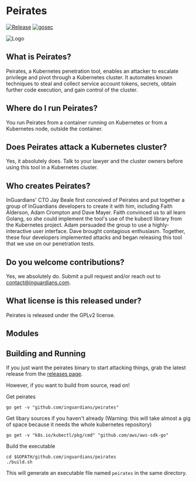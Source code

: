 # Peirates

[![Release](https://img.shields.io/github/release/inguardians/peirates.svg?style=flat-square)](https://github.com/inguardians/peirates/releases/latest) [![gosec](https://github.com/inguardians/peirates/actions/workflows/gosec.yml/badge.svg)](https://github.com/inguardians/peirates/actions/workflows/gosec.yml)

![Logo](/peirates_logo.png?raw=true)

## What is Peirates?

Peirates, a Kubernetes penetration tool, enables an attacker to escalate privilege and pivot
through a Kubernetes cluster. It automates known techniques to steal and collect service account tokens,
secrets, obtain further code execution, and gain control of the cluster.

## Where do I run Peirates?

You run Peirates from a container running on Kubernetes or from a Kubernetes node, outside the container.

## Does Peirates attack a Kubernetes cluster?

Yes, it absolutely does. Talk to your lawyer and the cluster owners before using this tool in a Kubernetes cluster.

## Who creates Peirates?

InGuardians' CTO Jay Beale first conceived of Peirates and put together a group of InGuardians developers
to create it with him, including Faith Alderson, Adam Crompton and Dave Mayer. Faith convinced us to all
learn Golang, so she could implement the tool's use of the kubectl library from the Kubernetes project.
Adam persuaded the group to use a highly-interactive user interface. Dave brought contagious enthusiasm.
Together, these four developers implemented attacks and began releasing this tool that we use on our
penetration tests.

## Do you welcome contributions?

Yes, we absolutely do. Submit a pull request and/or reach out to <contact@inguardians.com>.

## What license is this released under?

Peirates is released under the GPLv2 license.

## Modules

## Building and Running

If you just want the peirates binary to start attacking things, grab the latest
release from the [releases page](https://github.com/inguardians/peirates/releases/latest).

However, if you want to build from source, read on!

Get peirates

    go get -v "github.com/inguardians/peirates"

Get libary sources if you haven't already (Warning: this will take almost a
gig of space because it needs the whole kubernetes repository)

    go get -v "k8s.io/kubectl/pkg/cmd" "github.com/aws/aws-sdk-go"

Build the executable

    cd $GOPATH/github.com/inguardians/peirates
    ./build.sh

This will generate an executable file named `peirates` in the same directory.
